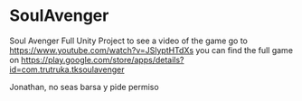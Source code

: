 # SoulAvenger
Soul Avenger Full Unity Project
to see a video of the game go to
https://www.youtube.com/watch?v=JSlyptHTdXs
you can find the full game on
https://play.google.com/store/apps/details?id=com.trutruka.tksoulavenger

Jonathan, no seas barsa y pide permiso
